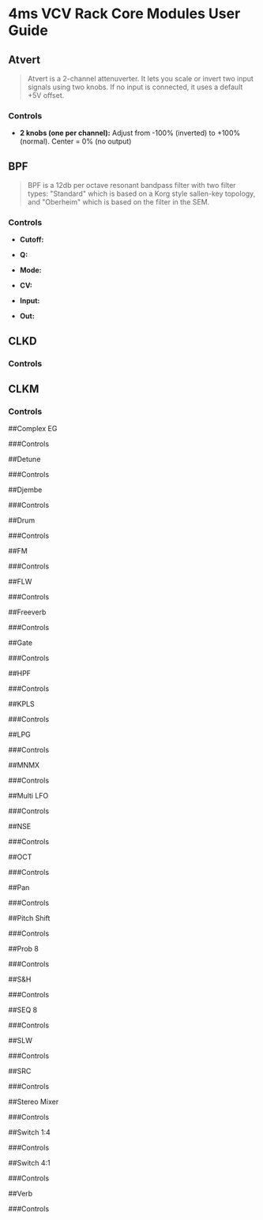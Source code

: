 # 4ms VCV Rack Core Modules User Guide

## Atvert

>Atvert is a 2-channel attenuverter.
It lets you scale or invert two input signals using two knobs. If no input is connected, it uses a default +5V offset.

### Controls

* **2 knobs (one per channel):**
Adjust from -100% (inverted) to +100% (normal). Center = 0% (no output)

## BPF

>BPF is a 12db per octave resonant bandpass filter with two filter types: "Standard" which is based on a Korg style sallen-key topology, and "Oberheim" which is based on the filter in the SEM.

### Controls 
* **Cutoff:**

* **Q:**

* **Mode:**

* **CV:** 

* **Input:**

* **Out:** 

## CLKD

### Controls 

## CLKM

### Controls 

##Complex EG

###Controls 

##Detune 

###Controls 

##Djembe

###Controls 

##Drum 

###Controls 

##FM

###Controls 

##FLW 

###Controls 

##Freeverb

###Controls 

##Gate 

###Controls 

##HPF

###Controls 

##KPLS

###Controls 

##LPG

###Controls 

##MNMX

###Controls 

##Multi LFO 

###Controls 

##NSE 

###Controls 

##OCT 

###Controls 

##Pan

###Controls 

##Pitch Shift

###Controls 

##Prob 8

###Controls 

##S&H

###Controls 

##SEQ 8

###Controls 

##SLW

###Controls 

##SRC

###Controls 

##Stereo Mixer 

###Controls 

##Switch 1:4

###Controls 

##Switch 4:1

###Controls 

##Verb 

###Controls 

